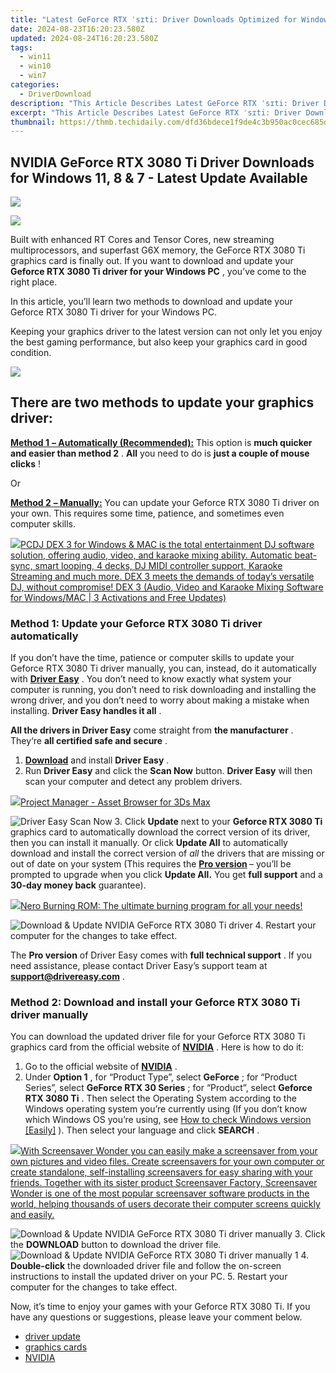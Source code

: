 ```yaml
---
title: "Latest GeForce RTX ˈsɪti: Driver Downloads Optimized for Windows 10, 8 & 7"
date: 2024-08-23T16:20:23.580Z
updated: 2024-08-24T16:20:23.580Z
tags:
  - win11
  - win10
  - win7
categories:
  - DriverDownload
description: "This Article Describes Latest GeForce RTX ˈsɪti: Driver Downloads Optimized for Windows 10, 8 & 7"
excerpt: "This Article Describes Latest GeForce RTX ˈsɪti: Driver Downloads Optimized for Windows 10, 8 & 7"
thumbnail: https://thmb.techidaily.com/dfd36bdece1f9de4c3b950ac0cec685d6ee5d1281721c2dd1a2340c4240b4f62.png
---
```


## NVIDIA GeForce RTX 3080 Ti Driver Downloads for Windows 11, 8 & 7 - Latest Update Available

<!-- affiliate ads begin -->
<a href="https://shop.mondly.com/affiliate.php?ACCOUNT=ATISTUDI&AFFILIATE=108875&PATH=https%3A%2F%2Fwww.mondly.com%3FAFFILIATE%3D108875%26RESOURCE%3D%2BGeneral%2B970x90%2B"><img src="https://secure.avangate.com/images/merchant/69c418c33ec2e1a4267fa9bb77fa1428/general-970x90.gif" border="0"></a>
<!-- affiliate ads end -->
![](https://images.drivereasy.com/wp-content/uploads/2021/06/RTX-3080-Ti-graphics-driver-download.jpg)

 Built with enhanced RT Cores and Tensor Cores, new streaming multiprocessors, and superfast G6X memory, the GeForce RTX 3080 Ti graphics card is finally out. If you want to download and update your **Geforce RTX 3080 Ti driver for your Windows PC** , you’ve come to the right place.

 In this article, you’ll learn two methods to download and update your Geforce RTX 3080 Ti driver for your Windows PC.

 Keeping your graphics driver to the latest version can not only let you enjoy the best gaming performance, but also keep your graphics card in good condition.

<!-- affiliate ads begin -->
<a href="https://secure.2checkout.com/order/checkout.php?PRODS=4615471&QTY=1&AFFILIATE=108875&CART=1"><img src="https://images.wondershare.com/affiliate-image/affiliate_banners_en/max_782x90.png" border="0"></a>
<!-- affiliate ads end -->
## **There are two methods to update your graphics driver:**

[**Method 1** **– Automatically (Recommended):**](https://www.drivereasy.com/knowledge/latest-geforce-rtx-3080-ti-driver-download-for-win-10-8-7/#m1) This option is **much quicker and easier than method 2** . **All** you need to do is **just a couple of mouse clicks** !

Or

[**Method 2** **– Manually:**](https://tools.techidaily.com/drivereasy/download/) You can update your Geforce RTX 3080 Ti driver on your own. This requires some time, patience, and sometimes even computer skills.

<!-- affiliate ads begin -->
<a href="https://shop.pcdj.com/order/checkout.php?PRODS=4698824&QTY=1&AFFILIATE=108875&CART=1"> <img src="https://secure.avangate.com/images/merchant/47f4b6321e9fd8e8f7326a6adc1a7c1e/products/dex3pro-screenshot-homepage.png" border="0">PCDJ DEX 3 for Windows & MAC is the total entertainment DJ software solution, offering audio, video, and karaoke mixing ability. Automatic beat-sync, smart looping, 4 decks, DJ MIDI controller support, Karaoke Streaming and much more. 
DEX 3 meets the demands of today’s versatile DJ, without compromise! 
DEX 3 (Audio, Video and Karaoke Mixing Software for Windows/MAC | 3 Activations and Free Updates)</a>
<!-- affiliate ads end -->
### Method 1: Update your Geforce RTX 3080 Ti driver automatically

 If you don’t have the time, patience or computer skills to update your Geforce RTX 3080 Ti driver manually, you can, instead, do it automatically with **[Driver Easy](https://tools.techidaily.com/drivereasy/download/)**  . You don’t need to know exactly what system your computer is running, you don’t need to risk downloading and installing the wrong driver, and you don’t need to worry about making a mistake when installing. **Driver Easy handles it all** .  

**All the drivers in Driver Easy** come straight from **the manufacturer** . They‘re **all certified safe and secure** .

1. **[Download](https://tools.techidaily.com/drivereasy/download/)**  and install **Driver Easy** .
2. Run **Driver Easy** and click the **Scan Now** button. **Driver Easy** will then scan your computer and detect any problem drivers.  
<!-- affiliate ads begin -->
<a href="https://secure.2checkout.com/order/checkout.php?PRODS=4709458&QTY=1&AFFILIATE=108875&CART=1"><img src="https://3d-kstudio.com/wp-content/uploads/2019/10/Project-Manager-version-3-1600x900-768x419.jpg" border="0">Project Manager - Asset Browser for 3Ds Max</a>
<!-- affiliate ads end -->
![Driver Easy Scan Now](https://images.drivereasy.com/wp-content/uploads/2021/06/Driver-Easy-Scan-Now.jpg)
3. Click **Update** next to your **Geforce RTX 3080 Ti** graphics card to automatically download the correct version of its driver, then you can install it manually. Or click **Update All** to automatically download and install the correct version of _all_ the drivers that are missing or out of date on your system (This requires the **[Pro version](https://tools.techidaily.com/drivereasy/download/) [](https://tools.techidaily.com/drivereasy/download/)**  – you’ll be prompted to upgrade when you click **Update All.**  You get **full support** and a **30-day money back** guarantee).  
<!-- affiliate ads begin -->
<a href="https://store.nero.com/order/checkout.php?PRODS=39694080&QTY=1&AFFILIATE=108875&CART=1"><img src="http://cdnwww.nero.com/nero-com-wAssets/img/banners/2023/nbr/fire/Screenshot_1red_gb.jpg" border="0">Nero Burning ROM:
The ultimate burning program for all your needs!</a>
<!-- affiliate ads end -->
![Download & Update NVIDIA GeForce RTX 3080 Ti driver](https://images.drivereasy.com/wp-content/uploads/2021/06/Download-Update-NVIDIA-GeForce-RTX-3080-Ti-driver.jpg)
4. Restart your computer for the changes to take effect.

 The **Pro version** of Driver Easy comes with **full technical support** . If you need assistance, please contact Driver Easy’s support team at [**support@drivereasy.com**](https://tools.techidaily.com/drivereasy/download/) .

### Method 2: Download and install your Geforce RTX 3080 Ti driver manually

 You can download the updated driver file for your Geforce RTX 3080 Ti graphics card from the official website of **[NVIDIA](https://tools.techidaily.com/drivereasy/download/)**  . Here is how to do it:

1. Go to the official website of **[NVIDIA](https://tools.techidaily.com/drivereasy/download/)**  .
2. Under **Option 1** , for “Product Type”, select **GeForce** ; for “Product Series”, select **GeForce RTX 30 Series** ; for “Product”, select **Geforce RTX 3080 Ti** . Then select the Operating System according to the Windows operating system you’re currently using (If you don’t know which Windows OS you’re using, see [ How to check Windows version \[Easily\]](https://tools.techidaily.com/drivereasy/download/) ). Then select your language and click **SEARCH** .  
<!-- affiliate ads begin -->
<a href="https://secure.2checkout.com/order/checkout.php?PRODS=195080&QTY=1&AFFILIATE=108875&CART=1"><img src="https://www.blumentals.net/scrwonder/images/screensaver-software.png" border="0">With Screensaver Wonder you can easily make a screensaver from your own pictures and video files. Create screensavers for your own computer or create standalone, self-installing screensavers for easy sharing with your friends. Together with its sister product Screensaver Factory, Screensaver Wonder is one of the most popular screensaver software products in the world, helping thousands of users decorate their computer screens quickly and easily.</a>
<!-- affiliate ads end -->
![Download & Update NVIDIA GeForce RTX 3080 Ti driver manually](https://images.drivereasy.com/wp-content/uploads/2021/06/Download-Update-NVIDIA-GeForce-RTX-3080-Ti-driver-manually.jpg)
3. Click the **DOWNLOAD** button to download the driver file.  
![Download & Update NVIDIA GeForce RTX 3080 Ti driver manually 1](https://images.drivereasy.com/wp-content/uploads/2021/06/Download-Update-NVIDIA-GeForce-RTX-3080-Ti-driver-manually-1.jpg)
4. **Double-click** the downloaded driver file and follow the on-screen instructions to install the updated driver on your PC.
5. Restart your computer for the changes to take effect.

 Now, it’s time to enjoy your games with your Geforce RTX 3080 Ti. If you have any questions or suggestions, please leave your comment below.

* [driver update](https://tools.techidaily.com/drivereasy/download/)
* [graphics cards](https://tools.techidaily.com/drivereasy/download/)
* [NVIDIA](https://tools.techidaily.com/drivereasy/download/)

<ins class="adsbygoogle"
     style="display:block"
     data-ad-format="autorelaxed"
     data-ad-client="ca-pub-7571918770474297"
     data-ad-slot="1223367746"></ins>



<ins class="adsbygoogle"
     style="display:block"
     data-ad-client="ca-pub-7571918770474297"
     data-ad-slot="8358498916"
     data-ad-format="auto"
     data-full-width-responsive="true"></ins>


